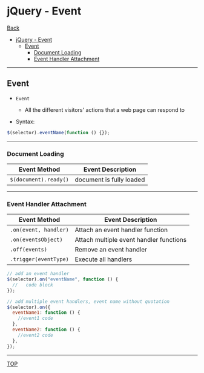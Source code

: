 # jQuery - Event

[Back](./index.md)

- [jQuery - Event](#jquery---event)
  - [Event](#event)
    - [Document Loading](#document-loading)
    - [Event Handler Attachment](#event-handler-attachment)

---

## Event

- `Event`

  - All the different visitors' actions that a web page can respond to

- Syntax:

```js
$(selector).eventName(function () {});
```

---

### Document Loading

| Event Method          | Event Description        |
| --------------------- | ------------------------ |
| `$(document).ready()` | document is fully loaded |

---

### Event Handler Attachment

| Event Method          | Event Description                       |
| --------------------- | --------------------------------------- |
| `.on(event, handler)` | Attach an event handler function        |
| `.on(eventsObject)`   | Attach multiple event handler functions |
| `.off(events)`        | Remove an event handler                 |
| `.trigger(eventType)` | Execute all handlers                    |

```js
// add an event handler
$(selector).on("eventName", function () {
  //   code block
});

// add multiple event handlers, event name without quotation
$(selector).on({
  eventName1: function () {
    //event1 code
  },
  eventName2: function () {
    //event2 code
  },
});
```

---

[TOP](#jquery---event)
